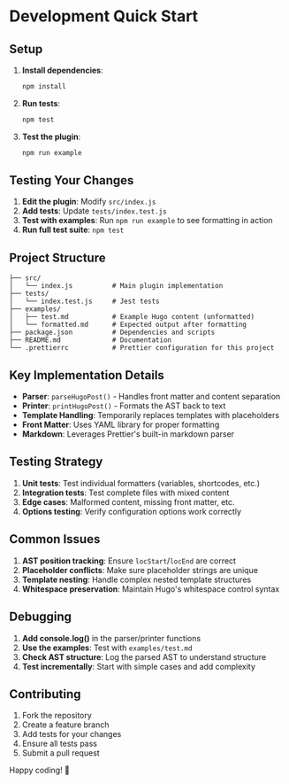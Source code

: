 # Development Quick Start

## Setup

1. **Install dependencies**:

   ```bash
   npm install
   ```

2. **Run tests**:

   ```bash
   npm test
   ```

3. **Test the plugin**:
   ```bash
   npm run example
   ```

## Testing Your Changes

1. **Edit the plugin**: Modify `src/index.js`
2. **Add tests**: Update `tests/index.test.js`
3. **Test with examples**: Run `npm run example` to see formatting in action
4. **Run full test suite**: `npm test`

## Project Structure

```
├── src/
│   └── index.js          # Main plugin implementation
├── tests/
│   └── index.test.js     # Jest tests
├── examples/
│   ├── test.md           # Example Hugo content (unformatted)
│   └── formatted.md      # Expected output after formatting
├── package.json          # Dependencies and scripts
├── README.md             # Documentation
└── .prettierrc           # Prettier configuration for this project
```

## Key Implementation Details

- **Parser**: `parseHugoPost()` - Handles front matter and content separation
- **Printer**: `printHugoPost()` - Formats the AST back to text
- **Template Handling**: Temporarily replaces templates with placeholders
- **Front Matter**: Uses YAML library for proper formatting
- **Markdown**: Leverages Prettier's built-in markdown parser

## Testing Strategy

1. **Unit tests**: Test individual formatters (variables, shortcodes, etc.)
2. **Integration tests**: Test complete files with mixed content
3. **Edge cases**: Malformed content, missing front matter, etc.
4. **Options testing**: Verify configuration options work correctly

## Common Issues

1. **AST position tracking**: Ensure `locStart`/`locEnd` are correct
2. **Placeholder conflicts**: Make sure placeholder strings are unique
3. **Template nesting**: Handle complex nested template structures
4. **Whitespace preservation**: Maintain Hugo's whitespace control syntax

## Debugging

1. **Add console.log()** in the parser/printer functions
2. **Use the examples**: Test with `examples/test.md`
3. **Check AST structure**: Log the parsed AST to understand structure
4. **Test incrementally**: Start with simple cases and add complexity

## Contributing

1. Fork the repository
2. Create a feature branch
3. Add tests for your changes
4. Ensure all tests pass
5. Submit a pull request

Happy coding! 🚀
